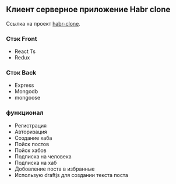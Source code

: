 ## Клиент серверное приложение Habr clone
Ссылка на проект [habr-clone](https://habr-client.web.app/flows/all/all/1).
### Стэк Front
- React Ts
- Redux
### Стэк Back
- Express
- Mongodb
- mongoose
### функционал
- Регистрация
- Авторизация
- Создание хаба
- Пойск постов
- Пойск хабов
- Подписка на человека
- Подписка на хаб
- Добовление поста в избранные
- Использую draftjs для создании текста поста
